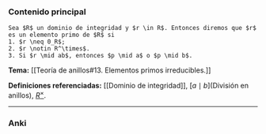 ### Contenido principal

```ad-Formal
Sea $R$ un dominio de integridad y $r \in R$. Entonces diremos que $r$ es un elemento primo de $R$ si
1. $r \neq 0_R$;
2. $r \notin R^\times$.
3. Si $r \mid ab$, entonces $p \mid a$ o $p \mid b$.
```

**Tema:** [[Teoría de anillos#13. Elementos primos irreducibles.]]

**Definiciones referenciadas:** [[Dominio de integridad]], [$a \mid b$](División en anillos), [$R^\times$](Unidad).

---
### Anki
